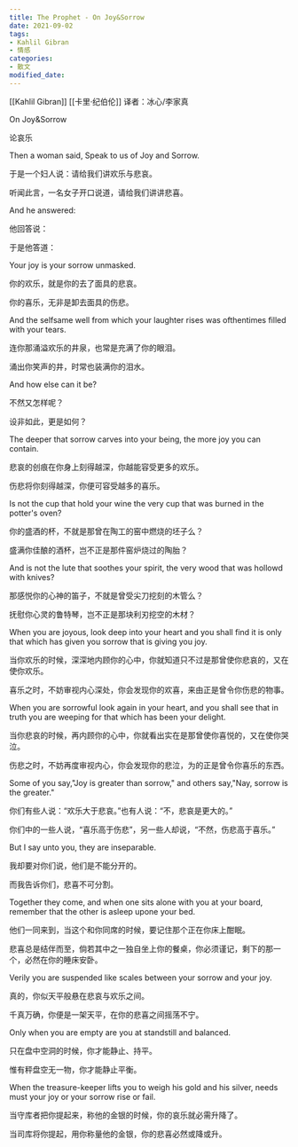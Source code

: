 ```yaml
---
title: The Prophet - On Joy&Sorrow
date: 2021-09-02
tags: 
- Kahlil Gibran
- 情感
categories:
- 散文
modified_date: 
---
```



[[Kahlil Gibran]] [[卡里·纪伯伦]]
译者：冰心/李家真

On Joy&Sorrow

论哀乐

Then a woman said, Speak to us of Joy and Sorrow.

于是一个妇人说：请给我们讲欢乐与悲哀。

听闻此言，一名女子开口说道，请给我们讲讲悲喜。

And he answered:

他回答说：

于是他答道：

Your joy is your sorrow unmasked.

你的欢乐，就是你的去了面具的悲哀。

你的喜乐，无非是卸去面具的伤悲。

And the selfsame well from which your laughter rises 
was ofthentimes filled with your tears.

连你那涌溢欢乐的井泉，也常是充满了你的眼泪。

涌出你笑声的井，时常也装满你的泪水。

And how else can it be?

不然又怎样呢？

设非如此，更是如何？

The deeper that sorrow carves into your being, the more joy you can contain.

悲哀的创痕在你身上刻得越深，你越能容受更多的欢乐。

伤悲将你刻得越深，你便可容受越多的喜乐。

Is not the cup that hold your wine the very cup that was burned in the potter's oven?

你的盛酒的杯，不就是那曾在陶工的窑中燃烧的坯子么？

盛满你佳酿的酒杯，岂不正是那件窑炉烧过的陶胎？

And is not the lute that soothes your spirit, the very wood that was hollowd with knives?

那感悦你的心神的笛子，不就是曾受尖刀挖刻的木管么？

抚慰你心灵的鲁特琴，岂不正是那块利刃挖空的木材？

When you are joyous, look deep into your heart and you shall find it is only that which has given you sorrow that is giving you joy.

当你欢乐的时候，深深地内顾你的心中，你就知道只不过是那曾使你悲哀的，又在使你欢乐。

喜乐之时，不妨审视内心深处，你会发现你的欢喜，来由正是曾令你伤悲的物事。

When you are sorrowful look again in your heart, and you shall see that in truth you are weeping for that which has been your delight.

当你悲哀的时候，再内顾你的心中，你就看出实在是那曾使你喜悦的，又在使你哭泣。

伤悲之时，不妨再度审视内心，你会发现你的悲泣，为的正是曾令你喜乐的东西。

Some of you say,"Joy is greater than sorrow," and others say,"Nay, sorrow is the greater."

你们有些人说：“欢乐大于悲哀。”也有人说：“不，悲哀是更大的。”

你们中的一些人说，“喜乐高于伤悲”，另一些人却说，“不然，伤悲高于喜乐。”

But I say unto you, they are inseparable.

我却要对你们说，他们是不能分开的。

而我告诉你们，悲喜不可分割。

Together they come, and when one sits alone with you at your board, remember that the other is asleep upone your bed.

他们一同来到，当这个和你同席的时候，要记住那个正在你床上酣眠。

悲喜总是结伴而至，倘若其中之一独自坐上你的餐桌，你必须谨记，剩下的那一个，必然在你的睡床安卧。

Verily you are suspended like scales between your sorrow and your joy.

真的，你似天平般悬在悲哀与欢乐之间。

千真万确，你便是一架天平，在你的悲喜之间摇荡不宁。

Only when you are empty are you at standstill and balanced.

只在盘中空洞的时候，你才能静止、持平。

惟有秤盘空无一物，你才能静止平衡。

When the treasure-keeper lifts you to weigh his gold and his silver, needs must your joy or your sorrow rise or fail.

当守库者把你提起来，称他的金银的时候，你的哀乐就必需升降了。

当司库将你提起，用你称量他的金银，你的悲喜必然或降或升。


